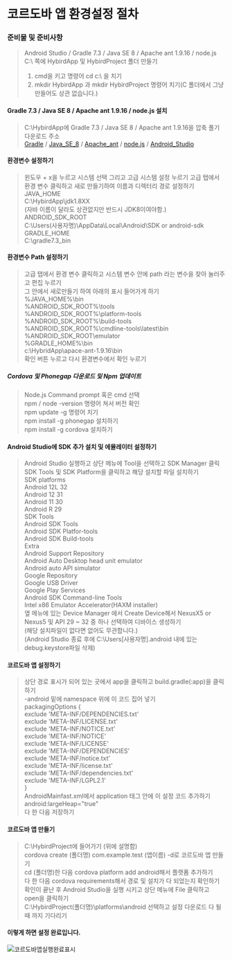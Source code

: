 # 코르도바 앱 환경설정 절차
### 준비물 및 준비사항
> Android Studio / Gradle 7.3 / Java SE 8 / Apache ant 1.9.16 / node.js   
> C:\ 쪽에 HybirdApp 및 HybirdProject 폴더 만들기   
> 1. cmd을 키고 명령어 cd c:\ 을 치기   
> 2. mkdir HybirdApp 과 mkdir HybirdProject 명령어 치기(C 폴더에서 그냥 만들어도 상관 없습니다.)   
  
####  Gradle 7.3 / Java SE 8 / Apache ant 1.9.16 / node.js 설치 
> C:\HybirdApp에 Gradle 7.3 / Java SE 8 / Apache ant 1.9.16을 압축 풀기   
> 다운로드 주소   
> [Gradle](https://gradle.org/releases/) / [Java_SE_8](https://jdk.java.net/archive/) / [Apache_ant](https://ant.apache.org/bindownload.cgi) / [node.js](https://nodejs.org/ko/) / [Android_Studio](https://developer.android.com/studio?gclid=Cj0KCQiA1ZGcBhCoARIsAGQ0kkpMkg67ztQNHLwHAk9KTvjcjzZKBGghifUzjE0h6QCzYj2FjxQxIPAaAjyNEALw_wcB&gclsrc=aw.ds)   
#### 환경변수 설정하기
> 윈도우 + x을 누르고 시스템 선택 그리고 고급 시스템 설정 누르기
> 고급 탭에서 환경 변수 클릭하고 새로 만들기하여 이름과 디렉터리 경로 설정하기   
> JAVA_HOME   
> C:\HybirdApp\jdk1.8XX   
> (자바 이름이 달라도 상관없지만 반드시 JDK8이여야함.)   
> ANDROID_SDK_ROOT   
> C:\Users\(사용자명)\AppData\Local\Android\SDK or android-sdk   
> GRADLE_HOME   
> C:\gradle7.3_bin
#### 환경변수 Path 설정하기
> 고급 탭에서 환경 변수 클릭하고 시스템 변수 안에 path 라는 변수을 찾아 눌러주고 편집 누르기   
> 그 안에서 새로만들기 하여 아래의 표시 들어가게 하기   
> %JAVA_HOME%\bin   
> %ANDROID_SDK_ROOT%\tools   
> %ANDROID_SDK_ROOT%\platform-tools   
>	%ANDROID_SDK_ROOT%\build-tools   
>	%ANDROID_SDK_ROOT%\cmdline-tools\latest\bin   
>	%ANDROID_SDK_ROOT\emulator   
>	%GRADLE_HOME%\bin   
>	c:\HybridApp\apace-ant-1.9.16\bin   
> 확인 버튼 누르고 다시 환경변수에서 확인 누르기   
##### Cordova 및 Phonegap 다운로드 및 Npm 업데이트
> Node.js Command prompt 혹은 cmd 선택   
> npm / node -version 명령어 쳐서 버전 확인   
> npm update -g 명령어 치기   
> npm install -g phonegap 설치하기   
> npm install -g cordova 설치하기   
#### Android Studio에 SDK 추가 설치 및 에뮬레이터 설정하기
> Android Studio 실행하고 상단 메뉴에 Tool을 선택하고 SDK Manager 클릭   
> SDK Tools 및 SDK Platform을 클릭하고 해당 설치할 파일 설치하기   
> SDK platforms   
>	Android 12L	32   
>	Android 12	31   
>	Android 11	30   
>	Android R	29   
> SDK Tools   
>	Android SDK Tools   
>	Android SDK Platfor-tools   
>	Android SDK Build-tools   
> Extra   
>	Android Support Repository   
>	Android Auto Desktop head unit emulator   
>	Android auto API simulator   
>	Google Repository   
>	Google USB Driver   
>	Google Play Services   
>	Android SDK Command-line Tools   
>	Intel x86 Emulator Accelerator(HAXM installer)   
> 옆 메뉴에 있는 Device Manager 에서 Create Device해서 NexusX5 or Nexus5 및 API 29 ~ 32 중 하나 선택하여 디바이스 생성하기   
> (해당 설치파일이 없다면 없어도 무관합니다.)   
> (Android Studio 종료 후에 C:\Users\[사용자명]\.android 내에 있는 debug.keystore파일 삭제)    
#### 코르도바 앱 설정하기
> 상단 경로 표시가 되어 있는 곳에서 app을 클릭하고 build.gradle(:app)을 클릭하기   
> -android 밑에 namespace 위에 이 코드 집어 넣기   
> packagingOptions {   
>       exclude 'META-INF/DEPENDENCIES.txt'   
>       exclude 'META-INF/LICENSE.txt'   
>       exclude 'META-INF/NOTICE.txt'   
>       exclude 'META-INF/NOTICE'   
>       exclude 'META-INF/LICENSE'   
>       exclude 'META-INF/DEPENDENCIES'   
>       exclude 'META-INF/notice.txt'   
>       exclude 'META-INF/license.txt'   
>       exclude 'META-INF/dependencies.txt'   
>       exclude 'META-INF/LGPL2.1'   
>   }   
> AndroidMainfast.xml에서 application 태그 안에 이 설정 코드 추가하기   
> android:largeHeap="true"   
> 다 한 다음 저장하기
#### 코르도바 앱 만들기
> C:\HybirdProject에 들어가기 (위에 설명함)   
> cordova create (폴더명) com.example.test (앱이름) -d로 코르도바 앱 만들기   
> cd (폴더명)한 다음 cordova platform add android해서 플랫폼 추가하기   
> 다 한 다음 cordova requirements해서 경로 및 설치가 다 되었는지 확인하기   
> 확인이 끝난 후 Android Studio을 실행 시키고 상단 메뉴에 File 클릭하고 open을 클릭하기   
> C:\HybirdProject\(폴더명)\platforms\android 선택하고 설정 다운로드 다 될때 까지 기다리기   
#### 이렇게 하면 설정 완료입니다.
![코르도바앱실행완료표시](./코르도바_앱_실행완료.)

